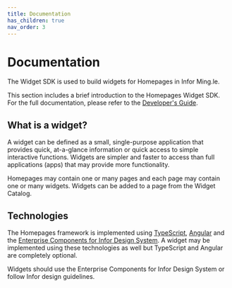 ```yaml
---
title: Documentation
has_children: true
nav_order: 3
---
```


# Documentation

The Widget SDK is used to build widgets for Homepages in Infor Ming.le.

This section includes a brief introduction to the Homepages Widget SDK. For the full documentation, please refer to the [Developer's Guide](https://github.com/infor-cloud/homepages-widget-sdk/blob/master/DevelopersGuide.pdf).

## What is a widget? 
A widget can be defined as a small, single-purpose application that provides quick, at-a-glance information or quick access to simple interactive functions. Widgets are simpler and faster to access than full applications (apps) that may provide more functionality.

Homepages may contain one or many pages and each page may contain one or many widgets. Widgets can be added to a page from the Widget Catalog.

## Technologies 
The Homepages framework is implemented using [TypeScript](https://www.typescriptlang.org/), [Angular](https://angular.io/) and the [Enterprise Components for Infor Design System](https://design.infor.com/code/ids-enterprise/latest/index). A widget may be implemented using these technologies as well but TypeScript and Angular are completely optional.

Widgets should use the Enterprise Components for Infor Design System or follow Infor design guidelines.

